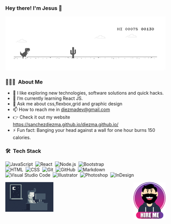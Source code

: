 ### Hey there! I'm Jesus 👋
<img src="./img/dino_rounded.gif"/>

### 👨🏻‍💻 &nbsp;About Me

- 🔭 I like exploring new technologies, software solutions and quick hacks.
- 🌱 I’m currently learning React JS.
- 💬 Ask me about css,flexbox,grid and graphic design
- 📫 How to reach me in diezmadev@gmail.com
- 👉 Check it out my website https://sanchezdiezma.github.io/diezma.github.io/
- ⚡ Fun fact: Banging your head against a wall for one hour burns 150 calories.






### 🛠 &nbsp;Tech Stack

![JavaScript](https://img.shields.io/badge/-JavaScript-05122A?style=flat&logo=javascript)&nbsp;
![React](https://img.shields.io/badge/-React-05122A?style=flat&logo=react)&nbsp;
![Node.js](https://img.shields.io/badge/-Node.js-05122A?style=flat&logo=node.js)&nbsp;
![Bootstrap](https://img.shields.io/badge/-Bootstrap-05122A?style=flat&logo=bootstrap&logoColor=563D7C)\
![HTML](https://img.shields.io/badge/-HTML-05122A?style=flat&logo=HTML5)&nbsp;
![CSS](https://img.shields.io/badge/-CSS-05122A?style=flat&logo=CSS3&logoColor=1572B6)&nbsp;
![Git](https://img.shields.io/badge/-Git-05122A?style=flat&logo=git)&nbsp;
![GitHub](https://img.shields.io/badge/-GitHub-05122A?style=flat&logo=github)&nbsp;
![Markdown](https://img.shields.io/badge/-Markdown-05122A?style=flat&logo=markdown)\
![Visual Studio Code](https://img.shields.io/badge/-Visual%20Studio%20Code-05122A?style=flat&logo=visual-studio-code&logoColor=007ACC)&nbsp;
![Illustrator](https://img.shields.io/badge/-Illustrator-05122A?style=flat&logo=adobe-illustrator)&nbsp;
![Photoshop](https://img.shields.io/badge/-Photoshop-05122A?style=flat&logo=adobe-photoshop)&nbsp;
![InDesign](https://img.shields.io/badge/-InDesign-05122A?style=flat&logo=adobe-indesign)

<img src="./img/Night-Coding.gif" align="botton" width="30%"/>
<img src="./img/stick.png"align="right" width="20%"/>





